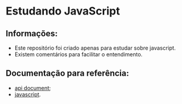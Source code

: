 # Estudando JavaScript

## Informações:
- Este repositório foi criado apenas para estudar sobre javascript.
- Existem comentários para facilitar o entendimento.

## Documentação para referência:
- [api document](https://developer.mozilla.org/pt-BR/docs/Web/API/Document);
- [javascript](https://developer.mozilla.org/pt-BR/docs/Web/JavaScript).